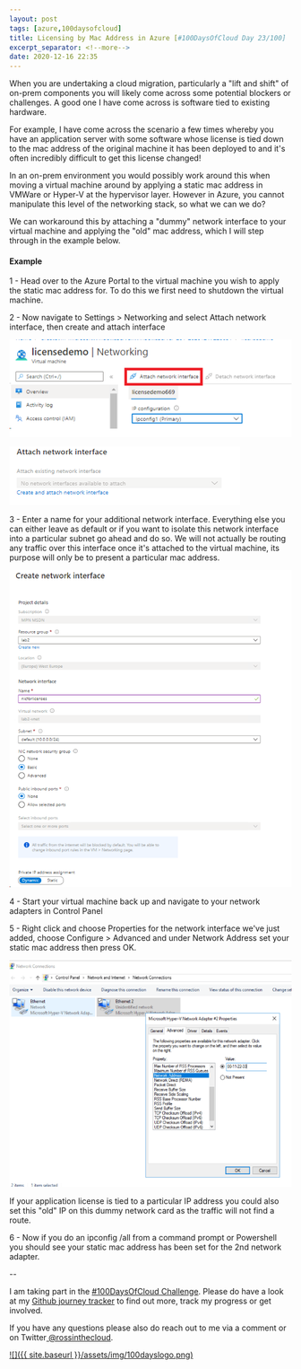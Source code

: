 ```yaml
---
layout: post
tags: [azure,100daysofcloud]
title: Licensing by Mac Address in Azure [#100DaysOfCloud Day 23/100] 
excerpt_separator: <!--more-->
date: 2020-12-16 22:35
---
```


When you are undertaking a cloud migration, particularly a "lift and shift" of on-prem components you will likely come across some potential blockers or challenges. A good one I have come across is software tied to existing hardware.

For example, I have come across the scenario a few times whereby you have an application server with some software whose license is tied down to the mac address of the original machine it has been deployed to and it's often incredibly difficult to get this license changed!

In an on-prem environment you would possibly work around this when moving a virtual machine around by applying a static mac address in VMWare or Hyper-V at the hypervisor layer. However in Azure, you cannot manipulate this level of the networking stack, so what we can we do?

We can workaround this by attaching a "dummy" network interface to your virtual machine and applying the "old" mac address, which I will step through in the example below.

#### Example 

1 - Head over to the Azure Portal to the virtual machine you wish to apply the static mac address for. To do this we first need to shutdown the virtual machine.

2 - Now navigate to Settings > Networking and select Attach network interface, then create and attach interface

![](../assets/img/blog/2020-12-16-Day23of100DaysOfCloud-LicensingByMacAddress/1.png)

![](../assets/img/blog/2020-12-16-Day23of100DaysOfCloud-LicensingByMacAddress/2.png)

3 - Enter a name for your additional network interface. Everything else you can either leave as default or if you want to isolate this network interface into a particular subnet go ahead and do so. We will not actually be routing any traffic over this interface once it's attached to the virtual machine, its purpose will only be to present a particular mac address.

![](../assets/img/blog/2020-12-16-Day23of100DaysOfCloud-LicensingByMacAddress/3.png)

4 - Start your virtual machine back up and navigate to your network adapters in Control Panel

5 - Right click and choose Properties for the network interface we've just added, choose Configure > Advanced and under Network Address set your static mac address then press OK.

![](../assets/img/blog/2020-12-16-Day23of100DaysOfCloud-LicensingByMacAddress/4.png)  
  
If your application license is tied to a particular IP address you could also set this "old" IP on this dummy network card as the traffic will not find a route.

6 - Now if you do an ipconfig /all from a command prompt or Powershell you should see your static mac address has been set for the 2nd network adapter.

--

I am taking part in the <a href="https://100daysofcloud.com/" target="_blank">#100DaysOfCloud Challenge</a>. Please do have a look at my <a href="https://github.com/rossinthecloud/100DaysOfCloud" target="_blank">Github journey tracker</a> to find out more, track my progress or get involved.

If you have any questions please also do reach out to me via a comment or on Twitter<a href="https://www.twitter.com/rossinthecloud" target="_blank"> @rossinthecloud</a>.

<a href="https://github.com/rossinthecloud/100DaysOfCloud" target="_blank">![]({{ site.baseurl }}/assets/img/100dayslogo.png)</a>

